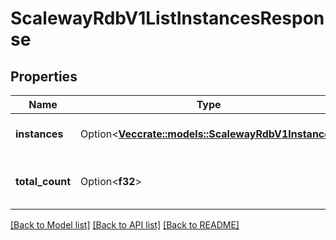 # ScalewayRdbV1ListInstancesResponse

## Properties

Name | Type | Description | Notes
------------ | ------------- | ------------- | -------------
**instances** | Option<[**Vec<crate::models::ScalewayRdbV1Instance>**](scaleway.rdb.v1.Instance.md)> | List all instances available in a given organization/project | [optional]
**total_count** | Option<**f32**> | Total count of instances available in a given organization/project | [optional]

[[Back to Model list]](../README.md#documentation-for-models) [[Back to API list]](../README.md#documentation-for-api-endpoints) [[Back to README]](../README.md)


